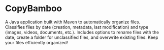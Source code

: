 # CopyBamboo
A Java application built with Maven to automatically organize files. Classifies files by date (creation, metadata, last modification) and type (images, videos, documents, etc.). Includes options to rename files with the date, create a folder for unclassified files, and overwrite existing files. Keep your files efficiently organized!
